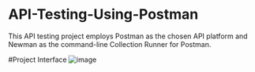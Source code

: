 # API-Testing-Using-Postman
This API testing project employs Postman as the chosen API platform and Newman as the command-line Collection Runner for Postman.

#Project Interface
![image](https://github.com/m3ijaz/API-Testing-Using-Postman/assets/90611237/1b1e10ff-180c-4216-a6c1-3cff5fa45473)

